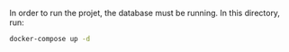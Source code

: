 In order to run the projet, the database must be running. In this directory, run:


```sh
docker-compose up -d
```